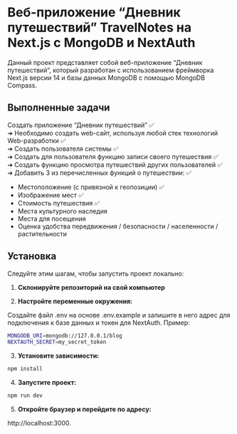 # Веб-приложение “Дневник путешествий” TravelNotes на Next.js с MongoDB и NextAuth

Данный проект представляет собой веб-приложение “Дневник путешествий”, который разработан с использованием фреймворка Next.js версии 14 и базы данных MongoDB с помощью MongoDB Compass.

## Выполненные задачи

Создать приложение “Дневник путешествий” &#x2705;\
➔	Необходимо создать web-сайт, используя любой стек технологий Web-разработки &#x2705;\
➔	Создать пользователя системы &#x2705;\
➔	Создать для пользователя функцию записи своего путешествия &#x2705;\
➔	Создать функцию просмотра путешествий других пользователей &#x2705;\
➔	Добавить 3 из перечисленных функций о путешествии: &#x2705;
*	Местоположение (с привязной к геопозиции) &#x2705;
*	Изображение мест &#x2705;
*	Стоимость путешествия &#x2705;
*	Места культурного наследия
*	Места для посещения
*	Оценка удобства передвижения / безопасности / населенности / растительности

## Установка

Следуйте этим шагам, чтобы запустить проект локально:

1. **Склонируйте репозиторий на свой компьютер**

2. **Настройте переменные окружения:**

Создайте файл .env на основе .env.example и запишите в него адрес для подключения к базе данных и токен для NextAuth. Пример:

```bash
MONGODB_URI=mongodb://127.0.0.1/blog
NEXTAUTH_SECRET=my_secret_token
```

3. **Установите зависимости:**

```bash
npm install
```

4. **Запустите проект:**

```bash
npm run dev
```

5. **Откройте браузер и перейдите по адресу:**

 http://localhost:3000.
